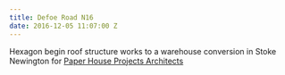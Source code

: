 ```yaml
---
title: Defoe Road N16
date: 2016-12-05 11:07:00 Z
---
```


Hexagon begin roof structure works to a warehouse conversion in Stoke Newington for [Paper House Projects Architects](https://www.paperhouseproject.co.uk/)